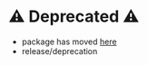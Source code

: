 # ⚠️ Deprecated ⚠️
- package has moved [here](https://github.com/petarzarkov/toplo)
- release/deprecation
